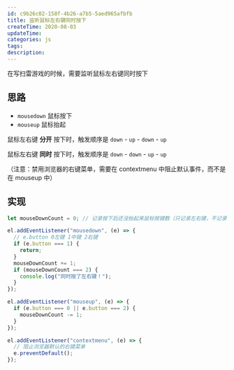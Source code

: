 ```yaml
---
id: c9b26c02-158f-4b26-a7b5-5aed965afbfb
title: 监听鼠标左右键同时按下
createTime: 2020-08-03
updateTime:
categories: js
tags:
description:
---
```


在写扫雷游戏的时候，需要监听鼠标左右键同时按下

## 思路

- `mousedown` 鼠标按下
- `mouseup` 鼠标抬起

鼠标左右键 **分开** 按下时，触发顺序是 `down` - `up` - `down` - `up`

鼠标左右键 **同时** 按下时，触发顺序是 `down` - `down` - `up` - `up`

（注意：禁用浏览器的右键菜单，需要在 contextmenu 中阻止默认事件，而不是在 mouseup 中）

## 实现

```js
let mouseDownCount = 0; // 记录按下后还没抬起来鼠标按键数（只记录左右键，不记录中键）

el.addEventListener("mousedown", (e) => {
  // e.button 0左键 1中键 2右键
  if (e.button === 1) {
    return;
  }
  mouseDownCount += 1;
  if (mouseDownCount === 2) {
    console.log("同时按了左右键！");
  }
});

el.addEventListener("mouseup", (e) => {
  if (e.button === 0 || e.button === 2) {
    mouseDownCount -= 1;
  }
});

el.addEventListener("contextmenu", (e) => {
  // 阻止浏览器默认的右键菜单
  e.preventDefault();
});
```
